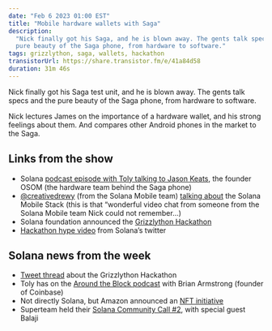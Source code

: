 ```yaml
---
date: "Feb 6 2023 01:00 EST"
title: "Mobile hardware wallets with Saga"
description:
  "Nick finally got his Saga, and he is blown away. The gents talk specs and the
  pure beauty of the Saga phone, from hardware to software."
tags: grizzlython, saga, wallets, hackathon
transistorUrl: https://share.transistor.fm/e/41a84d58
duration: 31m 46s
---
```


Nick finally got his Saga test unit, and he is blown away. The gents talk specs
and the pure beauty of the Saga phone, from hardware to software.

Nick lectures James on the importance of a hardware wallet, and his strong
feelings about them. And compares other Android phones in the market to the
Saga.

## Links from the show

- Solana
  [podcast episode with Toly talking to Jason Keats](https://podcasts.apple.com/us/podcast/jason-keats-founder-chief-hooligan-osom-ep-70/id1476353378?i=1000569641322),
  the founder OSOM (the hardware team behind the Saga phone)
- [@creativedrewy](https://twitter.com/creativedrewy) (from the Solana Mobile
  team) [talking about](https://youtu.be/wcmyLzr_Xks) the Solana Mobile Stack
  (this is that “wonderful video chat from someone from the Solana Mobile team
  Nick could not remember…)
- Solana foundation announced the
  [Grizzlython Hackathon](https://solana.com/grizzlython)
- [Hackathon hype video](https://twitter.com/solana/status/1621162324223725573)
  from Solana’s twitter

## Solana news from the week

- [Tweet thread](https://twitter.com/solana/status/1621162324223725573) about
  the Grizzlython Hackathon
- Toly has on the
  [Around the Block podcast](https://open.spotify.com/episode/0PPL3s1vVwQ56enNnhD6Qr?si=FaitOzb8RYSmXr0zGDGhDg&nd=1)
  with Brian Armstrong (founder of Coinbase)
- Not directly Solana, but Amazon announced an
  [NFT initiative](https://blockworks.co/news/amazon-nft-marketplace-web3)
- Superteam held their
  [Solana Community Call #2](https://www.youtube.com/watch?v=m5dDBzKd9UE&t=27s),
  with special guest Balaji

